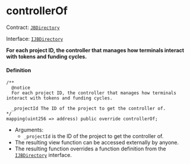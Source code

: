 # controllerOf

Contract: [`JBDirectory`](/dev/api/contracts/jbdirectory/README.md/)​‌

Interface: [`IJBDirectory`](/dev/api/interfaces/ijbdirectory.md)

**For each project ID, the controller that manages how terminals interact with tokens and funding cycles.**

#### Definition

```
/**
  @notice
  For each project ID, the controller that manages how terminals interact with tokens and funding cycles.

  _projectId The ID of the project to get the controller of.
*/
mapping(uint256 => address) public override controllerOf;
```

* Arguments:
  * `_projectId` is the ID of the project to get the controller of.
* The resulting view function can be accessed externally by anyone.
* The resulting function overrides a function definition from the [`IJBDirectory`](/dev/api/interfaces/ijbdirectory.md) interface.
